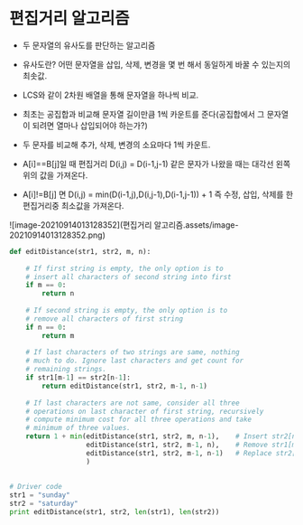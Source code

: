 # 편집거리 알고리즘

* 두 문자열의 유사도를 판단하는 알고리즘

* 유사도란? 어떤 문자열을 삽입, 삭제, 변경을 몇 번 해서 동일하게 바꿀 수 있는지의 최솟값.
* LCS와 같이 2차원 배열을 통해 문자열을 하나씩 비교.
* 최초는 공집합과 비교해 문자열 길이만큼 1씩 카운트를 준다(공집합에서 그 문자열이 되려면 열마나 삽입되어야 하는가?)

* 두 문자를 비교해 추가, 삭제, 변경의 소요마다 1씩 카운트.
* A[i]==B[j]일 때 편집거리 D(i,j) = D(i-1,j-1) 같은 문자가 나왔을 때는 대각선 왼쪽 위의 값을 가져온다.
* A[i]!=B[j] 면 D(i,j) = min(D(i-1,j),D(i,j-1),D(i-1,j-1)) + 1 즉 수정, 삽입, 삭제를 한 편집거리중 최소값을 가져온다.

![image-20210914013128352](편집거리 알고리즘.assets/image-20210914013128352.png)

```python
def editDistance(str1, str2, m, n):
 
    # If first string is empty, the only option is to
    # insert all characters of second string into first
    if m == 0:
        return n
 
    # If second string is empty, the only option is to
    # remove all characters of first string
    if n == 0:
        return m
 
    # If last characters of two strings are same, nothing
    # much to do. Ignore last characters and get count for
    # remaining strings.
    if str1[m-1] == str2[n-1]:
        return editDistance(str1, str2, m-1, n-1)
 
    # If last characters are not same, consider all three
    # operations on last character of first string, recursively
    # compute minimum cost for all three operations and take
    # minimum of three values.
    return 1 + min(editDistance(str1, str2, m, n-1),    # Insert str2[n]을 삭제하여 전과 동일한 연산
                   editDistance(str1, str2, m-1, n),    # Remove str1[m]을 추가하여 전과 동일한 연산
                   editDistance(str1, str2, m-1, n-1)   # Replace str2[n]을 str1[m]으로 변경
                   )
 
 
# Driver code
str1 = "sunday"
str2 = "saturday"
print editDistance(str1, str2, len(str1), len(str2))
```

